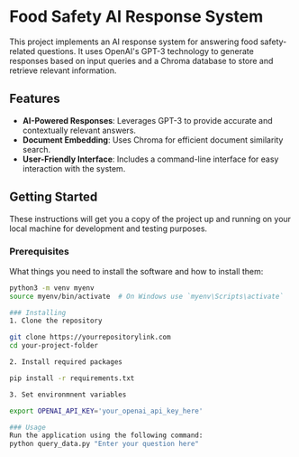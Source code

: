 # Food Safety AI Response System

This project implements an AI response system for answering food safety-related questions. It uses OpenAI's GPT-3 technology to generate responses based on input queries and a Chroma database to store and retrieve relevant information.

## Features

- **AI-Powered Responses**: Leverages GPT-3 to provide accurate and contextually relevant answers.
- **Document Embedding**: Uses Chroma for efficient document similarity search.
- **User-Friendly Interface**: Includes a command-line interface for easy interaction with the system.

## Getting Started

These instructions will get you a copy of the project up and running on your local machine for development and testing purposes.

### Prerequisites

What things you need to install the software and how to install them:

```bash
python3 -m venv myenv
source myenv/bin/activate  # On Windows use `myenv\Scripts\activate`

### Installing 
1. Clone the repository

git clone https://yourrepositorylink.com
cd your-project-folder

2. Install required packages

pip install -r requirements.txt

3. Set environmnent variables

export OPENAI_API_KEY='your_openai_api_key_here'

### Usage
Run the application using the following command:
python query_data.py "Enter your question here"
